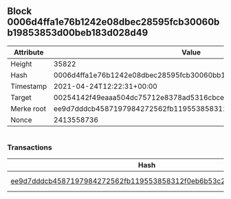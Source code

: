 ## Block 0006d4ffa1e76b1242e08dbec28595fcb30060bb19853853d00beb183d028d49

Attribute | Value
--- | ---
Height | 35822
Hash | 0006d4ffa1e76b1242e08dbec28595fcb30060bb19853853d00beb183d028d49
Timestamp | 2021-04-24T12:22:31+00:00
Target | 00254142f49eaaa504dc75712e8378ad5316cbcead634704b3734b6271167cc4
Merke root | ee9d7dddcb4587197984272562fb119553858312f0eb6b53c2fba051ae6017ec
Nonce | 2413558736

```

```

### Transactions

Hash | Amount
--- | ---
[ee9d7dddcb4587197984272562fb119553858312f0eb6b53c2fba051ae6017ec](ee9d7dddcb4587197984272562fb119553858312f0eb6b53c2fba051ae6017ec.md) | 10.00000000 SKEPTI 
